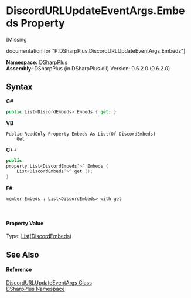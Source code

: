 # DiscordURLUpdateEventArgs.Embeds Property 
 

\[Missing <summary> documentation for "P:DSharpPlus.DiscordURLUpdateEventArgs.Embeds"\]

**Namespace:**&nbsp;<a href="503971eb-de5e-a570-9922-de9500a9b1cc">DSharpPlus</a><br />**Assembly:**&nbsp;DSharpPlus (in DSharpPlus.dll) Version: 0.6.2.0 (0.6.2.0)

## Syntax

**C#**<br />
``` C#
public List<DiscordEmbeds> Embeds { get; }
```

**VB**<br />
``` VB
Public ReadOnly Property Embeds As List(Of DiscordEmbeds)
	Get
```

**C++**<br />
``` C++
public:
property List<DiscordEmbeds^>^ Embeds {
	List<DiscordEmbeds^>^ get ();
}
```

**F#**<br />
``` F#
member Embeds : List<DiscordEmbeds> with get

```

<br />

#### Property Value
Type: <a href="http://msdn2.microsoft.com/en-us/library/6sh2ey19" target="_blank">List</a>(<a href="e3819894-2d11-d846-fdab-589317866f77">DiscordEmbeds</a>)

## See Also


#### Reference
<a href="431ea881-a075-4ca5-dcad-62a5ab182eaf">DiscordURLUpdateEventArgs Class</a><br /><a href="503971eb-de5e-a570-9922-de9500a9b1cc">DSharpPlus Namespace</a><br />